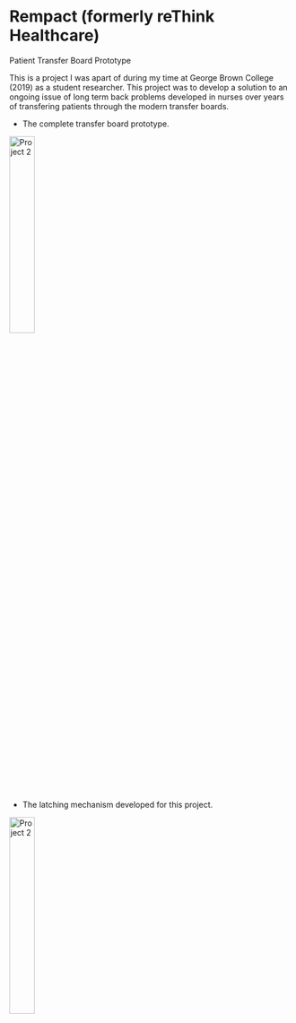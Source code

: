 # Rempact (formerly reThink Healthcare) 
Patient Transfer Board Prototype

This is a project I was apart of during my time at George Brown College (2019) as a student researcher.
This project was to develop a solution to an ongoing issue of long term back problems developed in nurses over years of transfering patients through the modern transfer boards.

- The complete transfer board prototype.
<!--
![IMG_20191126_165335](https://github.com/user-attachments/assets/bc800d42-9adb-4809-be05-e38c3c93ba8e)
-->
<img src="https://github.com/user-attachments/assets/bc800d42-9adb-4809-be05-e38c3c93ba8e" alt="Project 2" style="width:30%; height:auto;">


- The latching mechanism developed for this project.
<!--
![IMG_20191126_165555](https://github.com/user-attachments/assets/02013ebc-2384-4fe3-80f8-3e81b974f954)
-->
<img src="https://github.com/user-attachments/assets/02013ebc-2384-4fe3-80f8-3e81b974f954" alt="Project 2" style="width:30%; height:auto;">
